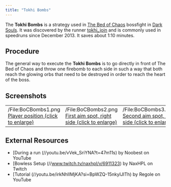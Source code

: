 ```yaml
---
title: "Tokhi Bombs"
---
```


The **Tokhi Bombs** is a strategy used in [The Bed of Chaos](//darksouls.wikidot.com/the-bed-of-chaos) bossfight in [Dark Souls](/darksouls). It was discovered by the runner [tokhi_join](//twitch.tv/tokhi_join) and is commonly used in speedruns since December 2013. It saves about 1:10 minutes.

## Procedure

The general way to execute the **Tokhi Bombs** is to go directly in front of The Bed of Chaos and throw one firebomb to each side in such a way that both reach the glowing orbs that need to be destroyed in order to reach the heart of the boss.

## Screenshots

|                                                                                                                                                                              |                                                                                                                                                                                         |                                                                                                                                                                                         |
| ---------------------------------------------------------------------------------------------------------------------------------------------------------------------------- | --------------------------------------------------------------------------------------------------------------------------------------------------------------------------------------- | --------------------------------------------------------------------------------------------------------------------------------------------------------------------------------------- |
| /File:BoCBombs1.png [Player position (click to enlarge)](/File:BoCBombs1.png 'File:BoCBombs1.png') | /File:BoCBombs2.png [First aim spot, right side (click to enlarge)](/File:BoCBombs2.png 'File:BoCBombs2.png') | /File:BoCBombs3.png [Second aim spot, left side (click to enlarge)](/File:BoCBombs3.png 'File:BoCBombs3.png') |

## External Resources

- [During a run (//youtu.be/vVek_SriYNA?t=47m11s) by Noobest on YouTube
- [Bowless Setup (//www.twitch.tv/naxhpl/v/6911323) by NaxHPL on Twitch
- [Tutorial (//youtu.be/irkNhIIMjKA?si=BpWZQ-15nkyIJITh) by Regole on YouTube
